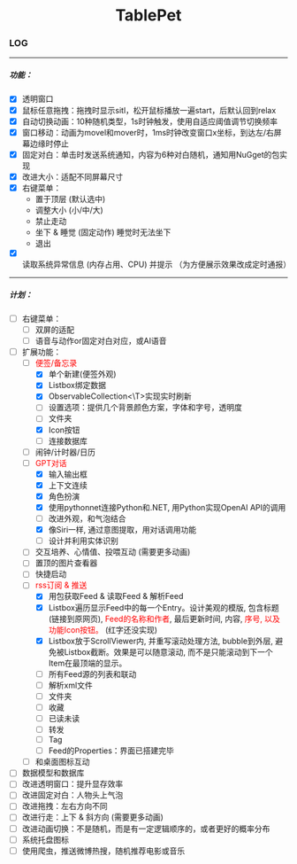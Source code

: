 # <center>TablePet</center>

### LOG
---
##### 功能：

- [x] 透明窗口
- [x] 鼠标任意拖拽：拖拽时显示sitl，松开鼠标播放一遍start，后默认回到relax
- [x] 自动切换动画：10种随机类型，1s时钟触发，使用自适应阈值调节切换频率
- [x] 窗口移动：动画为movel和mover时，1ms时钟改变窗口x坐标，到达左/右屏幕边缘时停止
- [x] 固定对白：单击时发送系统通知，内容为6种对白随机，通知用NuGget的包实现
- [x] 改进大小：适配不同屏幕尺寸
- [x] 右键菜单：
    - 置于顶层 (默认选中)
    - 调整大小 (小/中/大)
    - 禁止走动
    - 坐下 & 睡觉 (固定动作) 睡觉时无法坐下
    - 退出
- [x] 读取系统异常信息 (内存占用、CPU) 并提示 （为方便展示效果改成定时通报）

---

##### 计划：

- [ ] 右键菜单：
    - [ ] 双屏的适配
    - [ ] 语音与动作or固定对白对应，或AI语音
- [ ] 扩展功能：
    - [ ] <font color=red>便签/备忘录</font>
        - [x] 单个新建(便签外观)
        - [x] Listbox绑定数据
        - [x] ObservableCollection<\T>实现实时刷新
        - [ ] 设置选项：提供几个背景颜色方案，字体和字号，透明度
        - [ ] 文件夹
        - [x] Icon按钮
        - [ ] 连接数据库
    - [ ] 闹钟/计时器/日历
    - [ ] <font color=red>GPT对话</font>
        - [x] 输入输出框
        - [x] 上下文连续
        - [x] 角色扮演
        - [x] 使用pythonnet连接Python和.NET, 用Python实现OpenAI API的调用
        - [ ] 改进外观，和气泡结合
        - [x] 像Siri一样, 通过意图提取，用对话调用功能
        - [ ] 设计并利用实体识别
    - [ ] 交互培养、心情值、投喂互动 (需要更多动画)
    - [ ] 置顶的图片查看器
    - [ ] 快捷启动
    - [ ] <font color=red>rss订阅 & 推送</font>
        - [x] 用包获取Feed & 读取Feed & 解析Feed
        - [x] Listbox遍历显示Feed中的每一个Entry。设计美观的模版, 包含标题(链接到原网页), <font color=red>Feed的名称和作者</font>, 最后更新时间, 内容, <font color=red>序号, 以及功能Icon按钮。</font> (红字还没实现)
        - [x] Listbox放于ScrollViewer内, 并重写滚动处理方法, bubble到外层, 避免被Listbox截断。效果是可以随意滚动, 而不是只能滚动到下一个Item在最顶端的显示。
        - [ ] 所有Feed源的列表和联动
        - [ ] 解析xml文件
        - [ ] 文件夹
        - [ ] 收藏
        - [ ] 已读未读
        - [ ] 转发
        - [ ] Tag
        - [ ] Feed的Properties：界面已搭建完毕
    - [ ] 和桌面图标互动
- [ ] 数据模型和数据库
- [ ] 改进透明窗口：提升显存效率
- [ ] 改进固定对白：人物头上气泡
- [ ] 改进拖拽：左右方向不同
- [ ] 改进行走：上下 & 斜方向 (需要更多动画)
- [ ] 改进动画切换：不是随机，而是有一定逻辑顺序的，或者更好的概率分布
- [ ] 系统托盘图标
- [ ] 使用爬虫，推送微博热搜，随机推荐电影或音乐
